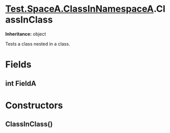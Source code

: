 # [Test.SpaceA.ClassInNamespaceA](Test.SpaceA.ClassInNamespaceA.md).ClassInClass

**Inheritance:** object  

Tests a class nested in a class.  

# Fields

## int FieldA

# Constructors

## ClassInClass()


